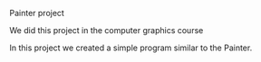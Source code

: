 Painter project

We did this project in the computer graphics course

In this project we created a simple program similar to the Painter.
